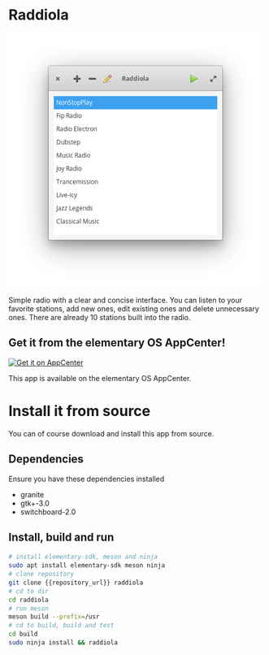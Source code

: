# Raddiola 

![screenshot.png](/data/screenshot.png)

Simple radio with a clear and concise interface. You can listen to your favorite stations, add new ones, edit existing ones and delete unnecessary ones. There are already 10 stations built into the radio.

## Get it from the elementary OS AppCenter!

[![Get it on AppCenter](https://appcenter.elementary.io/badge.svg)](https://appcenter.elementary.io/raddiola)

This app is available on the elementary OS AppCenter.

# Install it from source

You can of course download and install this app from source.

## Dependencies

Ensure you have these dependencies installed

* granite
* gtk+-3.0
* switchboard-2.0

## Install, build and run

```bash
# install elementary-sdk, meson and ninja 
sudo apt install elementary-sdk meson ninja
# clone repository
git clone {{repository_url}} raddiola
# cd to dir
cd raddiola
# run meson
meson build --prefix=/usr
# cd to build, build and test
cd build
sudo ninja install && raddiola
```


